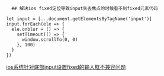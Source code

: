 
      ## 解决ios fixed定位导致input失去焦点的时候看不到fixed元素代码
       
    let input = [...document.getElementsByTagName('input')]
    input.forEach(ele => {
      ele.onblur = () => {
        setTimeout(() => {
          window.scrollTo(0, 0)
        }, 100)
      }
    })
 
 
 [ios系统针对底部input设置fixed的输入框不兼容问题](https://blog.csdn.net/qq_32601115/article/details/53158430)
 

